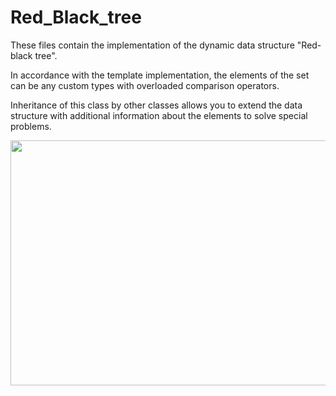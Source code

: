 # Red_Black_tree

These files contain the implementation of the dynamic data structure "Red-black tree".

In accordance with the template implementation, the elements of the set can be any custom types with overloaded comparison operators.

Inheritance of this class by other classes allows you to extend the data structure with additional information about the elements to solve special problems.


<img src="https://user-images.githubusercontent.com/56280697/176013655-4555e8a9-1703-4498-89d2-4e75544112cb.png" width="800" height="392"/>
